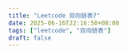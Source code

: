 ```yaml
---
title: "Leetcode 双向链表7"
date: 2025-06-16T22:16:50+08:00
tags: ["leetcode", "双向链表"]
draft: false
---
```


